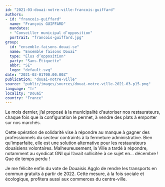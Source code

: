 ```yaml
---
id: "2021-03-douai-notre-ville-francois-guiffard"
authors:
- id: "francois-guiffard"
  name: "François GUIFFARD"
  mandates: 
  - "Conseiller municipal d’opposition"
  portrait: "francois-guiffard.jpg"
group:
  id: "ensemble-faisons-douai-se"
  name: "Ensemble faisons Douai"
  type: "Élus d’opposition"
  party: "Sans-Étiquette"
  abbr: "SE"
  logo: "default.svg"
date: "2021-03-01T00:00:00Z"
publication: "douai-notre-ville"
source: "public/images/sources/douai-notre-ville-2021-03-p15.png"
language: "fr"
locality: "Douai"
country: "France"
---
```


Le mois dernier, j’ai proposé à la municipalité d'autoriser nos restaurateurs, chaque fois que la configuration le permet, à vendre des plats à emporter sur nos marchés.

Cette opération de solidarité vise à répondre au manque à gagner des professionnels du secteur contraints à la fermeture administrative. Bien qu'imparfaite, elle est une solution alternative pour les restaurateurs douaisiens volontaires. Malheureusement, la Ville a tardé à répondre, notamment au syndicat GNI qui l’avait sollicitée à ce sujet en… décembre ! Que de temps perdu !

Je me félicite enfin du vote de Douaisis Agglo de rendre les transports en commun gratuits à partir de 2022. Cette mesure, à la fois sociale et écologique, profitera aussi aux commerces du centre-ville.
